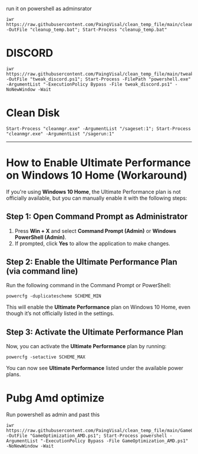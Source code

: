 run it on powershell as adminsrator  
```
iwr https://raw.githubusercontent.com/PaingVisal/clean_temp_file/main/cleanup_temp.bat -OutFile "cleanup_temp.bat"; Start-Process "cleanup_temp.bat"
```

# DISCORD 
```
iwr https://raw.githubusercontent.com/PaingVisal/clean_temp_file/main/tweak_discord.ps1 -OutFile "tweak_discord.ps1"; Start-Process -FilePath "powershell.exe" -ArgumentList "-ExecutionPolicy Bypass -File tweak_discord.ps1" -NoNewWindow -Wait
```
# Clean Disk
```
Start-Process "cleanmgr.exe" -ArgumentList "/sageset:1"; Start-Process "cleanmgr.exe" -ArgumentList "/sagerun:1"
```
-----------------------------------------------------------------------------------------------------------------
<!DOCTYPE html>
<html lang="en">
<head>
    <meta charset="UTF-8">
    <meta name="viewport" content="width=device-width, initial-scale=1.0">
</head>
<body>

<h1>How to Enable Ultimate Performance on Windows 10 Home (Workaround)</h1>

<p>If you're using <strong>Windows 10 Home</strong>, the Ultimate Performance plan is not officially available, but you can manually enable it with the following steps:</p>

<h2>Step 1: Open Command Prompt as Administrator</h2>
<ol>
    <li>Press <strong>Win + X</strong> and select <strong>Command Prompt (Admin)</strong> or <strong>Windows PowerShell (Admin)</strong>.</li>
    <li>If prompted, click <strong>Yes</strong> to allow the application to make changes.</li>
</ol>

<h2>Step 2: Enable the Ultimate Performance Plan (via command line)</h2>
<p>Run the following command in the Command Prompt or PowerShell:</p>
<pre><code>powercfg -duplicatescheme SCHEME_MIN</code></pre>
<p>This will enable the <strong>Ultimate Performance</strong> plan on Windows 10 Home, even though it’s not officially listed in the settings.</p>

<h2>Step 3: Activate the Ultimate Performance Plan</h2>
<p>Now, you can activate the <strong>Ultimate Performance</strong> plan by running:</p>
<pre><code>powercfg -setactive SCHEME_MAX</code></pre>
<p>You can now see <strong>Ultimate Performance</strong> listed under the available power plans.</p>

</body>
</html>

# Pubg Amd optimize 

Run powershell as admin and past this 
```
iwr https://raw.githubusercontent.com/PaingVisal/clean_temp_file/main/GameOptimization_AMD.ps1 -OutFile "GameOptimization_AMD.ps1"; Start-Process powershell -ArgumentList "-ExecutionPolicy Bypass -File GameOptimization_AMD.ps1" -NoNewWindow -Wait
```
